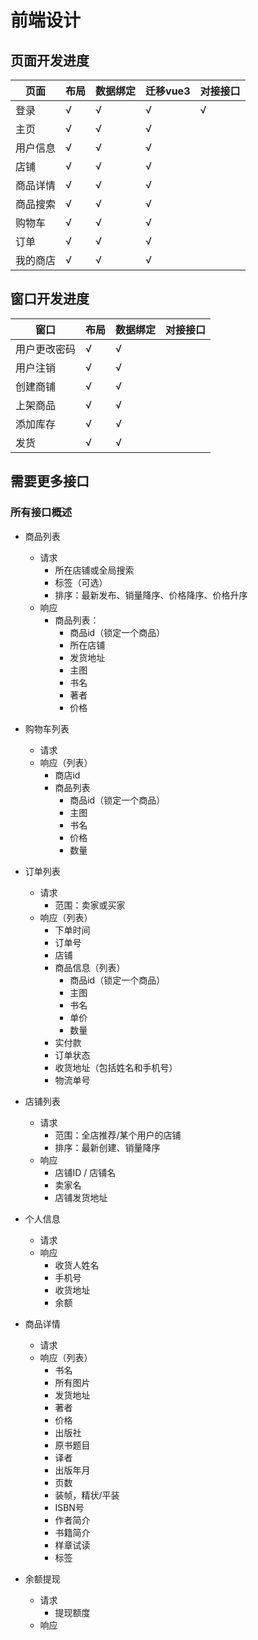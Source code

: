 # 前端设计

## 页面开发进度

| 页面 | 布局 | 数据绑定 | 迁移vue3 | 对接接口 |
|---|---|---|---|---|
| 登录  | √ | √ | √ | √ |
| 主页  | √ | √ | √ |  |
| 用户信息 | √ | √ | √ |  |
| 店铺 | √ | √ | √ |  |
| 商品详情 | √ | √ | √ |  |
| 商品搜索 | √ | √ | √ |  |
| 购物车 | √ | √ | √ |  |
| 订单 | √ | √ | √ |  |
| 我的商店 | √ | √ | √ |  |

## 窗口开发进度

| 窗口 | 布局 | 数据绑定 | 对接接口 |
|---|---|---|---|
| 用户更改密码 | √ | √ |  |
| 用户注销 | √ | √ |  |
| 创建商铺 | √ | √ |  |
| 上架商品 | √ | √ |  |
| 添加库存 | √ | √ |  |
| 发货 | √ | √ |  |



## 需要更多接口

### 所有接口概述

- 商品列表
  - 请求
    - 所在店铺或全局搜索
    - 标签（可选）
    - 排序：最新发布、销量降序、价格降序、价格升序
  - 响应
    - 商品列表：
      - 商品id（锁定一个商品）
      - 所在店铺
      - 发货地址
      - 主图
      - 书名
      - 著者
      - 价格

- 购物车列表
  - 请求
  - 响应（列表）
    - 商店id
    - 商品列表
      - 商品id（锁定一个商品）
      - 主图
      - 书名
      - 价格
      - 数量

- 订单列表
  - 请求
    - 范围：卖家或买家
  - 响应（列表）
    - 下单时间
    - 订单号
    - 店铺
    - 商品信息（列表）
      - 商品id（锁定一个商品）
      - 主图
      - 书名
      - 单价
      - 数量
    - 实付款
    - 订单状态
    - 收货地址（包括姓名和手机号）
    - 物流单号

- 店铺列表
  - 请求
    - 范围：全店推荐/某个用户的店铺
    - 排序：最新创建、销量降序
  - 响应
    - 店铺ID / 店铺名
    - 卖家名
    - 店铺发货地址

- 个人信息
  - 请求
  - 响应
    - 收货人姓名
    - 手机号
    - 收货地址
    - 余额

- 商品详情
  - 请求
  - 响应（列表）
    - 书名
    - 所有图片
    - 发货地址
    - 著者
    - 价格
    - 出版社
    - 原书题目
    - 译者
    - 出版年月
    - 页数
    - 装帧，精状/平装
    - ISBN号
    - 作者简介
    - 书籍简介
    - 样章试读
    - 标签

- 余额提现
  - 请求
    - 提现额度
  - 响应


